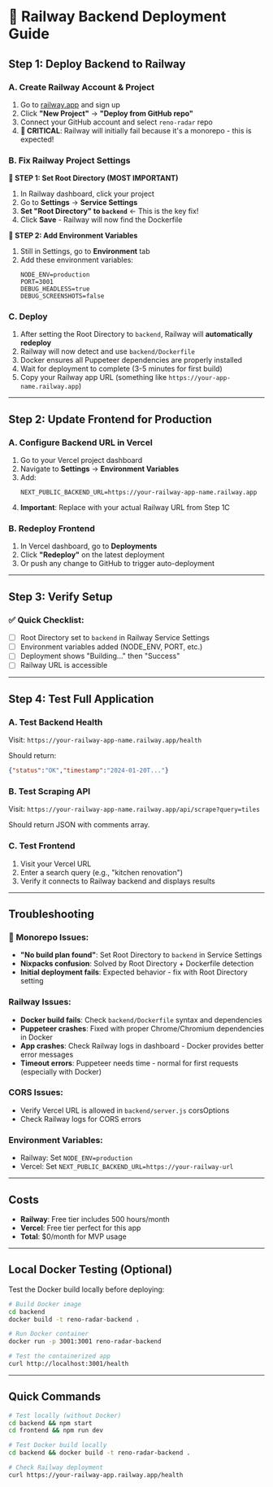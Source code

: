 # 🚄 Railway Backend Deployment Guide

## **Step 1: Deploy Backend to Railway**

### **A. Create Railway Account & Project**
1. Go to [railway.app](https://railway.app) and sign up
2. Click **"New Project"** → **"Deploy from GitHub repo"**
3. Connect your GitHub account and select `reno-radar` repo
4. **🚨 CRITICAL**: Railway will initially fail because it's a monorepo - this is expected!

### **B. Fix Railway Project Settings**

**🎯 STEP 1: Set Root Directory (MOST IMPORTANT)**
1. In Railway dashboard, click your project
2. Go to **Settings** → **Service Settings** 
3. **Set "Root Directory" to `backend`** ← This is the key fix!
4. Click **Save** - Railway will now find the Dockerfile

**🎯 STEP 2: Add Environment Variables**
1. Still in Settings, go to **Environment** tab
2. Add these environment variables:
   ```
   NODE_ENV=production
   PORT=3001
   DEBUG_HEADLESS=true
   DEBUG_SCREENSHOTS=false
   ```

### **C. Deploy**
1. After setting the Root Directory to `backend`, Railway will **automatically redeploy**
2. Railway will now detect and use `backend/Dockerfile` 
3. Docker ensures all Puppeteer dependencies are properly installed
4. Wait for deployment to complete (3-5 minutes for first build)
5. Copy your Railway app URL (something like `https://your-app-name.railway.app`)

---

## **Step 2: Update Frontend for Production**

### **A. Configure Backend URL in Vercel**
1. Go to your Vercel project dashboard
2. Navigate to **Settings** → **Environment Variables**
3. Add:
   ```
   NEXT_PUBLIC_BACKEND_URL=https://your-railway-app-name.railway.app
   ```
4. **Important**: Replace with your actual Railway URL from Step 1C

### **B. Redeploy Frontend**
1. In Vercel dashboard, go to **Deployments**
2. Click **"Redeploy"** on the latest deployment
3. Or push any change to GitHub to trigger auto-deployment

---

## **Step 3: Verify Setup**

### **✅ Quick Checklist:**
- [ ] Root Directory set to `backend` in Railway Service Settings
- [ ] Environment variables added (NODE_ENV, PORT, etc.)
- [ ] Deployment shows "Building..." then "Success"
- [ ] Railway URL is accessible

---

## **Step 4: Test Full Application**

### **A. Test Backend Health**
Visit: `https://your-railway-app-name.railway.app/health`

Should return:
```json
{"status":"OK","timestamp":"2024-01-20T..."}
```

### **B. Test Scraping API**
Visit: `https://your-railway-app-name.railway.app/api/scrape?query=tiles`

Should return JSON with comments array.

### **C. Test Frontend**
1. Visit your Vercel URL
2. Enter a search query (e.g., "kitchen renovation")
3. Verify it connects to Railway backend and displays results

---

## **Troubleshooting**

### **🚨 Monorepo Issues:**
- **"No build plan found"**: Set Root Directory to `backend` in Service Settings
- **Nixpacks confusion**: Solved by Root Directory + Dockerfile detection
- **Initial deployment fails**: Expected behavior - fix with Root Directory setting

### **Railway Issues:**
- **Docker build fails**: Check `backend/Dockerfile` syntax and dependencies
- **Puppeteer crashes**: Fixed with proper Chrome/Chromium dependencies in Docker
- **App crashes**: Check Railway logs in dashboard - Docker provides better error messages
- **Timeout errors**: Puppeteer needs time - normal for first requests (especially with Docker)

### **CORS Issues:**
- Verify Vercel URL is allowed in `backend/server.js` corsOptions
- Check Railway logs for CORS errors

### **Environment Variables:**
- Railway: Set `NODE_ENV=production`
- Vercel: Set `NEXT_PUBLIC_BACKEND_URL=https://your-railway-url`

---

## **Costs**
- **Railway**: Free tier includes 500 hours/month
- **Vercel**: Free tier perfect for this app
- **Total**: $0/month for MVP usage

---

## **Local Docker Testing (Optional)**

Test the Docker build locally before deploying:

```bash
# Build Docker image
cd backend
docker build -t reno-radar-backend .

# Run Docker container
docker run -p 3001:3001 reno-radar-backend

# Test the containerized app
curl http://localhost:3001/health
```

---

## **Quick Commands**
```bash
# Test locally (without Docker)
cd backend && npm start
cd frontend && npm run dev

# Test Docker build locally
cd backend && docker build -t reno-radar-backend .

# Check Railway deployment
curl https://your-railway-app.railway.app/health
``` 